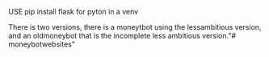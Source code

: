 USE
pip install flask 
for pyton in  a venv

There is two versions, there is a moneytbot using the lessambitious version, and an oldmoneybot that is the incomplete less ambitious version."# moneybotwebsites" 
